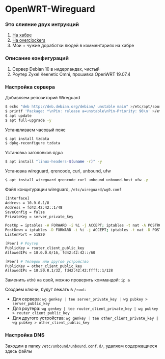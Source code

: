 # OpenWRT-Wireguard
### Это слияние двух интрукций
1. [На хабре](https://habr.com/ru/post/440030/)
2. [На overclockers](https://overclockers.ru/blog/Indigo81/show/30877/wireguard-openwrt-unbound-divnyj-novyj-mir-vpn)
3. Мои + чужие доработки людей в комментариях на хабре
### Описание конфигураций
1. Сервер Debian 10 в нидерландах, чистый
2. Роутер Zyxel Keenetic Omni, прошивка OpenWRT 19.07.4

### Настройка сервера
Добавляем репозиторий Wireguard

```sh
$ echo "deb http://deb.debian.org/debian/ unstable main" >/etc/apt/sources.list.d/unstable.list
$ printf 'Package: *\nPin: release a=unstable\nPin-Priority: 90\n' >/etc/apt/preferences.d/limit-unstable
$ apt update
$ apt full-upgrade -y
```

Устанвливаем часовый пояс

```sh
$ apt install tzdata
$ dpkg-reconfigure tzdata
```
Установка заголовков ядра
```sh
$ apt install "linux-headers-$(uname -r)" -y
```
Установка wireguard, qrencode, curl, unbound, ufw
```sh
$ apt install wireguard qrencode curl unbound unbound-host ufw -y
```


Файл концигурации wireguard, `/etc/wireguard/wg0.conf`
```sh
[Interface]
Address = 10.0.0.1/8
Address = fd42:42:42::1/48
SaveConfig = false
PrivateKey = server_private_key

PostUp = iptables -A FORWARD -i %i -j ACCEPT; iptables -t nat -A POSTROUTING -o eth0 -j MASQUERADE; ip6tables -A FORWARD -i %i -j ACCEPT; ip6tables -t nat -A POSTROUTING -o eth0 -j MASQUERADE
PostDown = iptables -D FORWARD -i %i -j ACCEPT; iptables -t nat -D POSTROUTING -o eth0 -j MASQUERADE; ip6tables -D FORWARD -i %i -j ACCEPT; ip6tables -t nat -D POSTROUTING -o eth0 -j MASQUERADE
ListenPort = 51820

[Peer] # Роутер
PublicKey = router_client_public_key
AllowedIPs = 10.0.0.0/16, fd42:42:42::/60

[Peer] # Телефон или другое устройство
PublicKey = other_client_public_key
AllowedIPs = 10.50.0.1/32, fd42:42:42:ffff::1/128
```

Заменить `eth0` на свой, можно проверить коммандой: `ip a`

Создаем ключи, будут лежать в `/root`:
- Для сервера: `wg genkey | tee server_private_key | wg pubkey > server_public_key`
- Для роутера: `wg genkey | tee router_client_private_key | wg pubkey > router_client_public_key`
- Для другого устройства: `wg genkey | tee other_client_private_key | wg pubkey > other_client_public_key`

### Настройка DNS
Заходим в папку `/etc/unbound/unbound.conf.d/`, удаляем содержащиеся здесь файлы
